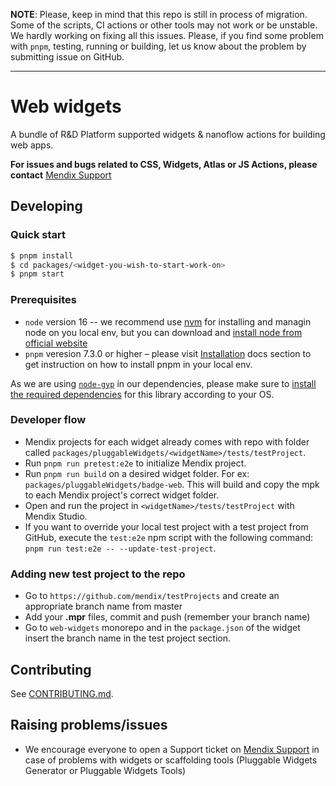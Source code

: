 **NOTE**: Please, keep in mind that this repo is still in process of migration. Some of the scripts, CI actions or other tools may not work or be unstable. We hardly working on fixing all this issues. Please, if you find some problem with `pnpm`, testing, running or building, let us know about the problem by submitting issue on GitHub.

---

# Web widgets

A bundle of R&D Platform supported widgets & nanoflow actions for building web apps.

**For issues and bugs related to CSS, Widgets, Atlas or JS Actions, please contact** [Mendix Support](https://support.mendix.com)

## Developing

### Quick start

```sh
$ pnpm install
$ cd packages/<widget-you-wish-to-start-work-on>
$ pnpm start
```

### Prerequisites

-   `node` version 16 -- we recommend use [nvm](https://github.com/nvm-sh/nvm) for installing and managin node on you local env, but you can download and [install node from official website](https://nodejs.org/en/download/)
-   `pnpm` veresion 7.3.0 or higher – please visit [Installation](https://pnpm.io/installation) docs section to get instruction on how to install pnpm in your local env.

As we are using [`node-gyp`](https://github.com/nodejs/node-gyp) in our dependencies, please make sure to [install the required dependencies](https://github.com/nodejs/node-gyp#installation) for this library according to your OS.

### Developer flow

-   Mendix projects for each widget already comes with repo with folder called
    `packages/pluggableWidgets/<widgetName>/tests/testProject`.
-   Run `pnpm run pretest:e2e` to initialize Mendix project.
-   Run `pnpm run build` on a desired widget folder. For ex: `packages/pluggableWidgets/badge-web`. This will build and copy the mpk to
    each Mendix project's correct widget folder.
-   Open and run the project in `<widgetName>/tests/testProject` with Mendix Studio.
-   If you want to override your local test project with a test project from GitHub, execute the `test:e2e` npm script with the following command: `pnpm run test:e2e -- --update-test-project`.

### Adding new test project to the repo

-   Go to `https://github.com/mendix/testProjects` and create an appropriate branch name from master
-   Add your **.mpr** files, commit and push (remember your branch name)
-   Go to `web-widgets` monorepo and in the `package.json` of the widget insert the branch name in the test project section.

## Contributing

See [CONTRIBUTING.md](https://github.com/mendix/web-widgets/blob/main/CONTRIBUTING.md).

## Raising problems/issues

-   We encourage everyone to open a Support ticket on [Mendix Support](https://support.mendix.com) in case of problems with widgets or scaffolding tools (Pluggable Widgets Generator or Pluggable Widgets Tools)
